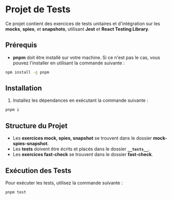 
# Projet de Tests

Ce projet contient des exercices de tests unitaires et d'intégration sur les **mocks**, **spies**, et **snapshots**, utilisant **Jest** et **React Testing Library**.

## Prérequis

- **pnpm** doit être installé sur votre machine. Si ce n'est pas le cas, vous pouvez l'installer en utilisant la commande suivante :

```bash
npm install -g pnpm 
```

## Installation

1. Installez les dépendances en exécutant la commande suivante :

```bash
pnpm i
```

## Structure du Projet

- Les **exercices mock, spies, snapshot** se trouvent dans le dossier **mock-spies-snapshot**.
- Les **tests** doivent être écrits et placés dans le dossier **`__tests__`**.
- Les **exercices fast-check** se trouvent dans le dossier **fast-check**.

## Exécution des Tests

Pour exécuter les tests, utilisez la commande suivante :

```bash
pnpm test
```

